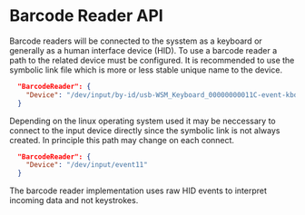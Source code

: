 # Barcode Reader API

Barcode readers will be connected to the sysstem as a keyboard or generally as a human interface device (HID). To use a barcode reader a path to the related device must be configured. It is recommended to use the symbolic link file which is more or less stable unique name to the device.

```json
  "BarcodeReader": {
    "Device": "/dev/input/by-id/usb-WSM_Keyboard_00000000011C-event-kbd"
  }
```

Depending on the linux operating system used it may be neccessary to connect to the input device directly since the symbolic link is not always created. In principle this path may change on each connect.

```json
  "BarcodeReader": {
    "Device": "/dev/input/event11"
  }
```

The barcode reader implementation uses raw HID events to interpret incoming data and not keystrokes.
